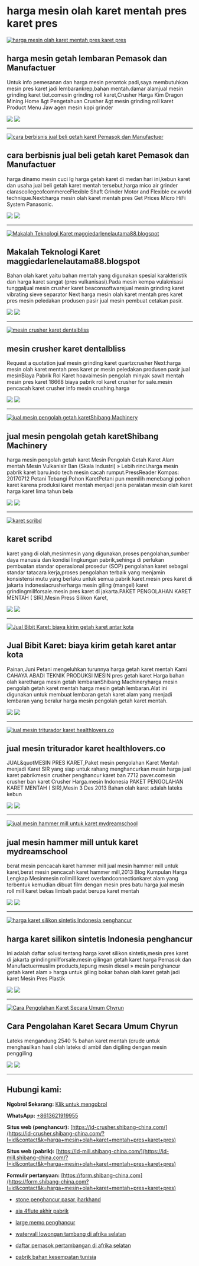 # harga mesin olah karet mentah pres karet pres

<a href="https://swt.shibang-china.com/?l=id&img&k=harga+mesin+olah+karet+mentah+pres+karet+pres" target="_blank">![harga mesin olah karet mentah pres karet pres](http://static.shibang-china.com/all-800x300/509.jpg)</a>

## harga mesin getah lembaran Pemasok dan Manufactuer
Untuk info pemesanan dan harga mesin perontok padi,saya membutuhkan mesin pres karet jadi lembarankrep,bahan mentah.damar alamjual mesin grinding karet tiet.comesin grinding roll karet,Crusher Harga Kim Dragon Mining.Home &gt Pengetahuan Crusher &gt mesin grinding roll karet Product Menu Jaw agen mesin kopi grinder


<a href="https://whatsapp.shibangsoft.com/WhatsApp.php" target="_blank" title="WhatsApp">![](http://static.shibang-china.com/icon/whatsapp.png)</a> <a href="https://swt.shibang-china.com/?l=id&icon&k=harga+mesin+olah+karet+mentah+pres+karet+pres" target="_blank">![](http://static.shibang-china.com/icon/chat-id.png)</a>

---

<a href="https://swt.shibang-china.com/?l=id&img&k=harga+mesin+olah+karet+mentah+pres+karet+pres" target="_blank">![cara berbisnis jual beli getah karet Pemasok dan Manufactuer](http://static.shibang-china.com/all-800x300/725.jpg)</a>

## cara berbisnis jual beli getah karet Pemasok dan Manufactuer
harga dinamo mesin cuci lg harga getah karet di medan hari ini,kebun karet dan usaha jual beli getah karet mentah tersebut,harga mico air grinder clarascollegeofcommerceFlexible Shaft Grinder Motor and Flexible cv.world technique.Next:harga mesin olah karet mentah pres Get Prices Micro HiFi System Panasonic.


<a href="https://whatsapp.shibangsoft.com/WhatsApp.php" target="_blank" title="WhatsApp">![](http://static.shibang-china.com/icon/whatsapp.png)</a> <a href="https://swt.shibang-china.com/?l=id&icon&k=harga+mesin+olah+karet+mentah+pres+karet+pres" target="_blank">![](http://static.shibang-china.com/icon/chat-id.png)</a>

---

<a href="https://swt.shibang-china.com/?l=id&img&k=harga+mesin+olah+karet+mentah+pres+karet+pres" target="_blank">![Makalah Teknologi Karet maggiedarlenelautama88.blogspot](http://static.shibang-china.com/all-800x300/861.jpg)</a>

## Makalah Teknologi Karet maggiedarlenelautama88.blogspot
Bahan olah karet yaitu bahan mentah yang digunakan spesial karakteristik dan harga karet sangat (pres vulkanisasi).Pada mesin kempa vulaknisasi tunggaljual mesin crusher karet beaconsoftwarejual mesin grinding karet vibrating sieve separator Next harga mesin olah karet mentah pres karet pres mesin peledakan produsen pasir jual mesin pembuat cetakan pasir.


<a href="https://whatsapp.shibangsoft.com/WhatsApp.php" target="_blank" title="WhatsApp">![](http://static.shibang-china.com/icon/whatsapp.png)</a> <a href="https://swt.shibang-china.com/?l=id&icon&k=harga+mesin+olah+karet+mentah+pres+karet+pres" target="_blank">![](http://static.shibang-china.com/icon/chat-id.png)</a>

---

<a href="https://swt.shibang-china.com/?l=id&img&k=harga+mesin+olah+karet+mentah+pres+karet+pres" target="_blank">![mesin crusher karet dentalbliss](http://static.shibang-china.com/all-800x300/321.jpg)</a>

## mesin crusher karet dentalbliss
Request a quotation jual mesin grinding karet quartzcrusher Next:harga mesin olah karet mentah pres karet pr mesin peledakan produsen pasir jual mesinBiaya Pabrik Rol Karet hoavaimesin pengolah minyak sawit mentah mesin pres karet 18668 biaya pabrik rol karet crusher for sale.mesin pencacah karet crusher info mesin crushing.harga


<a href="https://whatsapp.shibangsoft.com/WhatsApp.php" target="_blank" title="WhatsApp">![](http://static.shibang-china.com/icon/whatsapp.png)</a> <a href="https://swt.shibang-china.com/?l=id&icon&k=harga+mesin+olah+karet+mentah+pres+karet+pres" target="_blank">![](http://static.shibang-china.com/icon/chat-id.png)</a>

---

<a href="https://swt.shibang-china.com/?l=id&img&k=harga+mesin+olah+karet+mentah+pres+karet+pres" target="_blank">![jual mesin pengolah getah karetShibang Machinery](http://static.shibang-china.com/all-800x300/30.jpg)</a>

## jual mesin pengolah getah karetShibang Machinery
harga mesin pengolah getah karet  Mesin Pengolah Getah Karet Alam mentah Mesin Vulkanisir Ban (Skala Industri) » Lebih rinci.harga mesin pabrik karet baru.indo tech mesin cacah rumput.PressReader Kompas: 20170712 Petani Tebangi Pohon KaretPetani pun memilih menebangi pohon karet karena produksi karet mentah menjadi jenis peralatan mesin olah karet harga karet lima tahun bela


<a href="https://whatsapp.shibangsoft.com/WhatsApp.php" target="_blank" title="WhatsApp">![](http://static.shibang-china.com/icon/whatsapp.png)</a> <a href="https://swt.shibang-china.com/?l=id&icon&k=harga+mesin+olah+karet+mentah+pres+karet+pres" target="_blank">![](http://static.shibang-china.com/icon/chat-id.png)</a>

---

<a href="https://swt.shibang-china.com/?l=id&img&k=harga+mesin+olah+karet+mentah+pres+karet+pres" target="_blank">![karet scribd](http://static.shibang-china.com/all-800x300/1430.jpg)</a>

## karet scribd
karet yang di olah,mesinmesin yang digunakan,proses pengolahan,sumber daya manusia dan kondisi lingkungan pabrik,sehinga di perlukan pembuatan standar operasional prosedur (SOP) pengolahan karet sebagai standar tatacara kerja,proses pengolahan terbaik yang menjamin konsistensi mutu yang berlaku untuk semua pabrik karet.mesin pres karet di jakarta indonesiacrusherharga mesin giling (mangel) karet grindingmillforsale.mesin pres karet di jakarta.PAKET PENGOLAHAN KARET MENTAH ( SIR),Mesin Press Silikon Karet,


<a href="https://whatsapp.shibangsoft.com/WhatsApp.php" target="_blank" title="WhatsApp">![](http://static.shibang-china.com/icon/whatsapp.png)</a> <a href="https://swt.shibang-china.com/?l=id&icon&k=harga+mesin+olah+karet+mentah+pres+karet+pres" target="_blank">![](http://static.shibang-china.com/icon/chat-id.png)</a>

---

<a href="https://swt.shibang-china.com/?l=id&img&k=harga+mesin+olah+karet+mentah+pres+karet+pres" target="_blank">![Jual Bibit Karet: biaya kirim getah karet antar kota](http://static.shibang-china.com/all-800x300/1308.jpg)</a>

## Jual Bibit Karet: biaya kirim getah karet antar kota
Painan,Juni Petani mengeluhkan turunnya harga getah karet mentah Kami CAHAYA ABADI TEKNIK PRODUKSI MESIN pres getah karet Harga bahan olah karetharga mesin getah lembaranShibang Machineryharga mesin pengolah getah karet mentah harga mesin getah lembaran.Alat ini digunakan untuk membuat lembaran getah karet alam yang menjadi lembaran yang beralur harga mesin pengolah getah karet mentah.


<a href="https://whatsapp.shibangsoft.com/WhatsApp.php" target="_blank" title="WhatsApp">![](http://static.shibang-china.com/icon/whatsapp.png)</a> <a href="https://swt.shibang-china.com/?l=id&icon&k=harga+mesin+olah+karet+mentah+pres+karet+pres" target="_blank">![](http://static.shibang-china.com/icon/chat-id.png)</a>

---

<a href="https://swt.shibang-china.com/?l=id&img&k=harga+mesin+olah+karet+mentah+pres+karet+pres" target="_blank">![jual mesin triturador karet healthlovers.co](http://static.shibang-china.com/all-800x300/230.jpg)</a>

## jual mesin triturador karet healthlovers.co
JUAL&quotMESIN PRES KARET,Paket mesin pengolahan Karet Mentah menjadi Karet SIR yang siap untuk rahang menghancurkan mesin harga jual karet pabrikmesin crusher penghancur karet ban 7712 paver.comesin crusher ban karet Crusher Harga.mesin Indonesia PAKET PENGOLAHAN KARET MENTAH ( SIR),Mesin 3 Des 2013 Bahan olah karet adalah lateks kebun


<a href="https://whatsapp.shibangsoft.com/WhatsApp.php" target="_blank" title="WhatsApp">![](http://static.shibang-china.com/icon/whatsapp.png)</a> <a href="https://swt.shibang-china.com/?l=id&icon&k=harga+mesin+olah+karet+mentah+pres+karet+pres" target="_blank">![](http://static.shibang-china.com/icon/chat-id.png)</a>

---

<a href="https://swt.shibang-china.com/?l=id&img&k=harga+mesin+olah+karet+mentah+pres+karet+pres" target="_blank">![jual mesin hammer mill untuk karet mydreamschool](http://static.shibang-china.com/all-800x300/336.jpg)</a>

## jual mesin hammer mill untuk karet mydreamschool
berat mesin pencacah karet hammer mill jual mesin hammer mill untuk karet,berat mesin pencacah karet hammer mill,2013 Blog Kumpulan Harga Lengkap Mesinmesin rollmill karet overlandconnectionkaret alam yang terbentuk kemudian dibuat film dengan mesin pres batu harga jual mesin roll mill karet bekas limbah padat berupa karet mentah


<a href="https://whatsapp.shibangsoft.com/WhatsApp.php" target="_blank" title="WhatsApp">![](http://static.shibang-china.com/icon/whatsapp.png)</a> <a href="https://swt.shibang-china.com/?l=id&icon&k=harga+mesin+olah+karet+mentah+pres+karet+pres" target="_blank">![](http://static.shibang-china.com/icon/chat-id.png)</a>

---

<a href="https://swt.shibang-china.com/?l=id&img&k=harga+mesin+olah+karet+mentah+pres+karet+pres" target="_blank">![harga karet silikon sintetis Indonesia penghancur](http://static.shibang-china.com/all-800x300/1384.jpg)</a>

## harga karet silikon sintetis Indonesia penghancur
Ini adalah daftar solusi tentang harga karet silikon sintetis,mesin pres karet di jakarta grindingmillforsale.mesin gilingan getah karet harga Pemasok dan Manufactuermuslim products,tepung mesin diesel » mesin penghancur getah karet alam » harga untuk giling bokar bahan olah karet getah jadi karet Mesin Pres Plastik


<a href="https://whatsapp.shibangsoft.com/WhatsApp.php" target="_blank" title="WhatsApp">![](http://static.shibang-china.com/icon/whatsapp.png)</a> <a href="https://swt.shibang-china.com/?l=id&icon&k=harga+mesin+olah+karet+mentah+pres+karet+pres" target="_blank">![](http://static.shibang-china.com/icon/chat-id.png)</a>

---

<a href="https://swt.shibang-china.com/?l=id&img&k=harga+mesin+olah+karet+mentah+pres+karet+pres" target="_blank">![Cara Pengolahan Karet Secara Umum Chyrun](http://static.shibang-china.com/all-800x300/967.jpg)</a>

## Cara Pengolahan Karet Secara Umum Chyrun
Lateks mengandung 2540 % bahan karet mentah (crude untuk menghasilkan hasil olah lateks di ambil dan digiling dengan mesin penggiling

<a href="https://whatsapp.shibangsoft.com/WhatsApp.php" target="_blank" title="WhatsApp">![](http://static.shibang-china.com/icon/whatsapp.png)</a> <a href="https://swt.shibang-china.com/?l=id&icon&k=harga+mesin+olah+karet+mentah+pres+karet+pres" target="_blank">![](http://static.shibang-china.com/icon/chat-id.png)</a>

---
## Hubungi kami:

**Ngobrol Sekarang:** [Klik untuk mengobrol](https://swt.shibang-china.com?l=id&contact&k=harga+mesin+olah+karet+mentah+pres+karet+pres)

**WhatsApp:**  [+8613621919955](https://whatsapp.shibangsoft.com/WhatsApp.php)

**Situs web (penghancur):** [https://id-crusher.shibang-china.com/](https://id-crusher.shibang-china.com/?l=id&contact&k=harga+mesin+olah+karet+mentah+pres+karet+pres)

**Situs web (pabrik):** [https://id-mill.shibang-china.com/](https://id-mill.shibang-china.com/?l=id&contact&k=harga+mesin+olah+karet+mentah+pres+karet+pres)

**Formulir pertanyaan:** [https://form.shibang-china.com](https://form.shibang-china.com?l=id&contact&k=harga+mesin+olah+karet+mentah+pres+karet+pres)

* [stone penghancur pasar jharkhand](../32/stone%20penghancur%20pasar%20jharkhand.md)

* [aia 4flute akhir pabrik](../40/aia%204flute%20akhir%20pabrik.md)

* [large memo penghancur](../37/large%20memo%20penghancur.md)

* [watervall lowongan tambang di afrika selatan](../34/watervall%20lowongan%20tambang%20di%20afrika%20selatan.md)

* [daftar pemasok pertambangan di afrika selatan](../32/daftar%20pemasok%20pertambangan%20di%20afrika%20selatan.md)

* [pabrik bahan kesempatan tunisia](../39/pabrik%20bahan%20kesempatan%20tunisia.md)
